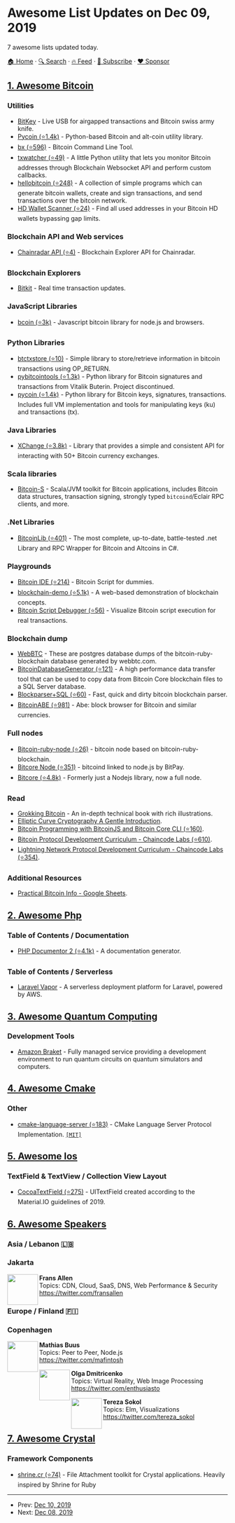 # Awesome List Updates on Dec 09, 2019

7 awesome lists updated today.

[🏠 Home](/README.md) · [🔍 Search](https://www.trackawesomelist.com/search/) · [🔥 Feed](https://www.trackawesomelist.com/rss.xml) · [📮 Subscribe](https://trackawesomelist.us17.list-manage.com/subscribe?u=d2f0117aa829c83a63ec63c2f&id=36a103854c) · [❤️  Sponsor](https://github.com/sponsors/theowenyoung)



## [1. Awesome Bitcoin](/content/igorbarinov/awesome-bitcoin/README.md)

### Utilities

*   [BitKey](https://bitkey.io) - Live USB for airgapped transactions and Bitcoin swiss army knife.
*   [Pycoin (⭐1.4k)](https://github.com/richardkiss/pycoin) - Python-based Bitcoin and alt-coin utility library.
*   [bx (⭐596)](https://github.com/libbitcoin/libbitcoin-explorer) - Bitcoin Command Line Tool.
*   [txwatcher (⭐49)](https://github.com/tsileo/txwatcher) - A little Python utility that lets you monitor Bitcoin addresses through Blockchain Websocket API and perform custom callbacks.
*   [hellobitcoin (⭐248)](https://github.com/prettymuchbryce/hellobitcoin) - A collection of simple programs which can generate bitcoin wallets, create and sign transactions, and send transactions over the bitcoin network.
*   [HD Wallet Scanner (⭐24)](https://github.com/alexk111/HD-Wallet-Scanner) - Find all used addresses in your Bitcoin HD wallets bypassing gap limits.

### Blockchain API and Web services

*   [Chainradar API (⭐4)](https://github.com/yasaricli/chainradar-api) - Blockchain Explorer API for Chainradar.

### Blockchain Explorers

*   [Bitkit](https://bitkit.live) - Real time transaction updates.

### JavaScript Libraries

*   [bcoin (⭐3k)](https://github.com/bcoin-org/bcoin) - Javascript bitcoin library for node.js and browsers.

### Python Libraries

*   [btctxstore (⭐10)](https://github.com/F483/btctxstore) - Simple library to store/retrieve information in bitcoin transactions using OP\_RETURN.
*   [pybitcointools (⭐1.3k)](https://github.com/vbuterin/pybitcointools) - Python library for Bitcoin signatures and transactions from Vitalik Buterin. Project discontinued.
*   [pycoin (⭐1.4k)](https://github.com/richardkiss/pycoin) - Python library for Bitcoin keys, signatures, transactions. Includes full VM implementation and tools for manipulating keys (ku) and transactions (tx).

### Java Libraries

*   [XChange (⭐3.8k)](https://github.com/knowm/XChange) - Library that provides a simple and consistent API for interacting with 50+ Bitcoin currency exchanges.

### Scala libraries

*   [Bitcoin-S](https://bitcoin-s.org) - Scala/JVM toolkit for Bitcoin applications, includes Bitcoin data structures, transaction signing, strongly typed `bitcoind`/Eclair RPC clients, and more.

### .Net Libraries

*   [BitcoinLib (⭐401)](https://github.com/cryptean/bitcoinlib) - The most complete, up-to-date, battle-tested .net Library and RPC Wrapper for Bitcoin and Altcoins in C#.

### Playgrounds

*   [Bitcoin IDE (⭐214)](https://github.com/siminchen/bitcoinIDE) - Bitcoin Script for dummies.
*   [blockchain-demo (⭐5.1k)](https://github.com/anders94/blockchain-demo/) - A web-based demonstration of blockchain concepts.
*   [Bitcoin Script Debugger (⭐56)](https://github.com/liuhongchao/bitcoin4s) - Visualize Bitcoin script execution for real transactions.

### Blockchain dump

*   [WebBTC](http://dumps.webbtc.com/bitcoin/) - These are postgres database dumps of the bitcoin-ruby-blockchain database generated by webbtc.com.
*   [BitcoinDatabaseGenerator (⭐121)](https://github.com/ladimolnar/BitcoinDatabaseGenerator) - A high performance data transfer tool that can be used to copy data from Bitcoin Core blockchain files to a SQL Server database.
*   [Blockparser+SQL (⭐60)](https://github.com/mcdee/blockparser) - Fast, quick and dirty bitcoin blockchain parser.
*   [BitcoinABE (⭐981)](https://github.com/bitcoin-abe/bitcoin-abe) - Abe: block browser for Bitcoin and similar currencies.

### Full nodes

*   [Bitcoin-ruby-node (⭐26)](https://github.com/mhanne/bitcoin-ruby-node) - bitcoin node based on bitcoin-ruby-blockchain.
*   [Bitcore Node (⭐351)](https://github.com/bitpay/bitcore-node) - bitcoind linked to node.js by BitPay.
*   [Bitcore (⭐4.8k)](https://github.com/bitpay/bitcore) - Formerly just a Nodejs library, now a full node.

### Read

*   [Grokking Bitcoin](https://www.manning.com/books/grokking-bitcoin) - An in-depth technical book with rich illustrations.
*   [Elliptic Curve Cryptography A Gentle Introduction](https://andrea.corbellini.name/2015/05/17/elliptic-curve-cryptography-a-gentle-introduction/).
*   [Bitcoin Programming with BitcoinJS and Bitcoin Core CLI (⭐160)](https://github.com/bitcoin-studio/Bitcoin-Programming-with-BitcoinJS).
*   [Bitcoin Protocol Development Curriculum - Chaincode Labs (⭐610)](https://github.com/chaincodelabs/bitcoin-curriculum).
*   [Lightning Network Protocol Development Curriculum - Chaincode Labs (⭐354)](https://github.com/chaincodelabs/lightning-curriculum).

### Additional Resources

*   [Practical Bitcoin Info - Google Sheets](https://docs.google.com/spreadsheets/d/1Z3Ofa4P8097VWV70Z_bMqIMladngvm-Ck24ot9TDNmw/).

## [2. Awesome Php](/content/ziadoz/awesome-php/README.md)

### Table of Contents / Documentation

*   [PHP Documentor 2 (⭐4.1k)](https://github.com/phpDocumentor/phpDocumentor) - A documentation generator.

### Table of Contents / Serverless

*   [Laravel Vapor](https://vapor.laravel.com/) - A serverless deployment platform for Laravel, powered by AWS.

## [3. Awesome Quantum Computing](/content/desireevl/awesome-quantum-computing/README.md)

### Development Tools

*   [Amazon Braket](https://aws.amazon.com/braket/) - Fully managed service providing a development environment to run quantum circuits on quantum simulators and computers.

## [4. Awesome Cmake](/content/onqtam/awesome-cmake/README.md)

### Other

*   [cmake-language-server (⭐183)](https://github.com/regen100/cmake-language-server) - CMake Language Server Protocol Implementation. [`[MIT]`](https://opensource.org/licenses/MIT)

## [5. Awesome Ios](/content/vsouza/awesome-ios/README.md)

### TextField & TextView / Collection View Layout

*   [CocoaTextField (⭐275)](https://github.com/edgar-zigis/CocoaTextField) - UITextField created according to the Material.IO guidelines of 2019.

## [6. Awesome Speakers](/content/karlhorky/awesome-speakers/README.md)

### Asia / Lebanon 🇱🇧

### Jakarta

<img src="https://github.com/karlhorky/awesome-speakers/raw/main/./avatars/fransallen" height="70px" width="70px" align="left" alt="" />

**Frans Allen**\
Topics: CDN, Cloud, SaaS, DNS, Web Performance & Security\
<https://twitter.com/fransallen>

### Europe / Finland 🇫🇮

### Copenhagen

<img src="https://github.com/karlhorky/awesome-speakers/raw/main/./avatars/mafintosh" height="70px" width="70px" align="left" alt="" />

**Mathias Buus**\
Topics: Peer to Peer, Node.js\
<https://twitter.com/mafintosh>

<img src="https://github.com/karlhorky/awesome-speakers/raw/main/./avatars/enthusiasto" height="70px" width="70px" align="left" alt="" />

**Olga Dmitricenko**\
Topics: Virtual Reality, Web Image Processing\
<https://twitter.com/enthusiasto>

<img src="https://github.com/karlhorky/awesome-speakers/raw/main/./avatars/tereza_sokol" height="70px" width="70px" align="left" alt="" />

**Tereza Sokol**\
Topics: Elm, Visualizations\
<https://twitter.com/tereza_sokol>

## [7. Awesome Crystal](/content/veelenga/awesome-crystal/README.md)

### Framework Components

*   [shrine.cr (⭐74)](https://github.com/jetrockets/shrine.cr) - File Attachment toolkit for Crystal applications. Heavily inspired by Shrine for Ruby

---

- Prev: [Dec 10, 2019](/content/2019/12/10/README.md)
- Next: [Dec 08, 2019](/content/2019/12/08/README.md)